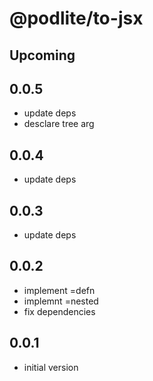 # @podlite/to-jsx

## Upcoming

## 0.0.5
- update deps
- desclare tree arg
## 0.0.4
- update deps
## 0.0.3
- update deps

## 0.0.2
- implement =defn
- implemnt =nested
- fix dependencies

## 0.0.1
- initial version

